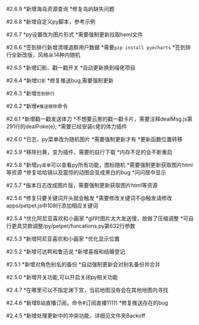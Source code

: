 #2.6.9
*新增海岛资源查询
*修复岛屿缺失问题

#2.6.8
*新增自定义py脚本，参考示例

#2.6.7
*py设置改为图片形式
*需要强制更新拉取heml文件

#2.6.6
*签到排行新增清理退群用户数据
*需要`pip install pyecharts`
*签到排行全新改版，风格从14种内随机

#2.6.5
*新增幻影、戳一戳开关
*自动更新换到喵佬项目

#2.6.4
*新增`幻影`
*修复推送bug,需要强制更新

#2.6.3
*新增`签到排行`

#2.6.2
*新增`#推送移除`命令

#2.6.1
*新增戳一戳发送体力
*不想要云崽的戳一戳卡片，需要注释dealMsg.js第291行的dealPoke(e);
*需要已经安装c佬的体力插件

#2.6.0
*日志，py菜单改为随机图片
*需要强制更新才有
*更新函数位置转移

#2.5.9
*移除扫黄，变为插件，需要的自行下载
*内存不足的会不断重启

#2.5.8
*新增`py菜单`可以查看py所有功能，图标随机
*需要强制更新获取图片html等资源
*修复哈哈镜以及震惊的动图会变成黑白的bug
*问问居中显示

#2.5.7
*版本日志改成图片版，需要强制更新获取图片html等资源

#2.5.6
*修复只要关键词开头就会触发
*需要修改关键词不@触发请修改apps/petpet.js中108行添加相应关键词

#2.5.4
*优化阿尼亚喜欢和小画家
*gif时图片太大发送慢，故做了压缩调整
*可自行更具贷款调整/py/petpet/funcations.py第632行参数

#2.5.3
*新增阿尼亚喜欢和小画家
*优化显示位置

#2.5.2
*新增可达鸭和鲁迅说
*新增喜报和结婚登记

#2.5.1
*新增对角色别名的备份
*自动强制更新会对别名备份并合并

#2.5.0
*新增开关功能,可以开启关闭py相关功能

#2.4.7
*在哪里可以不指定渊下宫，当前地图没有会在其他地图内寻找

#2.4.6
*新增B站直播订阅，命令#订阅直播11111
*修复推送存在的bug

#2.4.5
*新增处理更新中的冲突功能，详细见文件夹Backoff